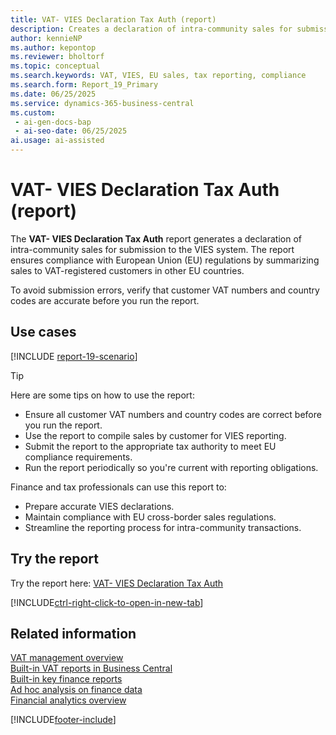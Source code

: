 ```yaml
---
title: VAT- VIES Declaration Tax Auth (report)
description: Creates a declaration of intra-community sales for submission to the VIES system. Make sure customer VAT numbers and country codes are correct before running. Prepares compliant VIES reports summarizing EU sales, helping meet legal obligations for cross-border transactions.
author: kennieNP
ms.author: kepontop
ms.reviewer: bholtorf
ms.topic: conceptual
ms.search.keywords: VAT, VIES, EU sales, tax reporting, compliance
ms.search.form: Report_19_Primary
ms.date: 06/25/2025
ms.service: dynamics-365-business-central
ms.custom:
 - ai-gen-docs-bap
 - ai-seo-date: 06/25/2025
ai.usage: ai-assisted
---
```


# VAT- VIES Declaration Tax Auth (report)

The **VAT- VIES Declaration Tax Auth** report generates a declaration of intra-community sales for submission to the VIES system. The report ensures compliance with European Union (EU) regulations by summarizing sales to VAT-registered customers in other EU countries.

To avoid submission errors, verify that customer VAT numbers and country codes are accurate before you run the report.

## Use cases

[!INCLUDE [report-19-scenario](../includes/report-19-scenario-include.md)]

> [!TIP]
> Here are some tips on how to use the report:
>
> * Ensure all customer VAT numbers and country codes are correct before you run the report.
> * Use the report to compile sales by customer for VIES reporting.
> * Submit the report to the appropriate tax authority to meet EU compliance requirements.
> * Run the report periodically so you're current with reporting obligations.

Finance and tax professionals can use this report to:

* Prepare accurate VIES declarations.
* Maintain compliance with EU cross-border sales regulations.
* Streamline the reporting process for intra-community transactions.

## Try the report

Try the report here: [VAT- VIES Declaration Tax Auth](https://businesscentral.dynamics.com?report=19)

[!INCLUDE[ctrl-right-click-to-open-in-new-tab](../includes/ctrl-right-click-to-open-in-new-tab.md)]

## Related information

[VAT management overview](../finance-manage-vat.md)  
[Built-in VAT reports in Business Central](../finance-vat-reports.md)  
[Built-in key finance reports](../finance-reports.md)  
[Ad hoc analysis on finance data](../ad-hoc-analysis-finance.md)  
[Financial analytics overview](../bi.md)  

[!INCLUDE[footer-include](../includes/footer-banner.md)]